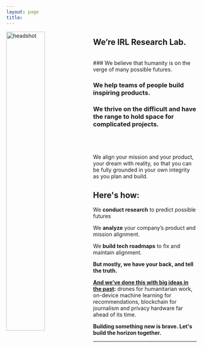 ```yaml
---
layout: page
title:
---
```

<img src="/assets/headshot2.jpg" alt="headshot" align="left" style="width:45%">

## We’re IRL Research Lab.
<br>
### We believe that humanity is on the verge of many possible futures.

### We help teams of people build inspiring products.

### We thrive on the difficult and have the range to hold space for complicated projects. 

<br>
<br><br>
We align your mission and your product, your dream with reality, so that you can be fully grounded in your own integrity as you plan and build. 

## Here's how:

We **conduct research** to predict possible futures

We **analyze** your company’s product and mission alignment.

We **build tech roadmaps** to fix and maintain alignment.

**But mostly, we have your back, and tell the truth.**

**[And we’ve done this with big ideas in the past](/services):** drones for humanitarian work, on-device machine learning for recommendations, blockchain for journalism and privacy hardware far ahead of its time. 

**Building something new is brave. Let's build the horizon together.**

***